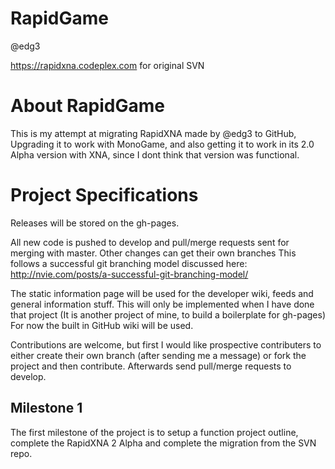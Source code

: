 RapidGame
========
@edg3

https://rapidxna.codeplex.com for original SVN

About RapidGame
==============
This is my attempt at migrating RapidXNA made by @edg3 to GitHub,
Upgrading it to work with MonoGame, and also getting it to work 
in its 2.0 Alpha version with XNA, since I dont think that version
was functional.

Project Specifications
======================
Releases will be stored on the gh-pages.

All new code is pushed to develop and pull/merge requests sent for
	merging with master.
Other changes can get their own branches
This follows a successful git branching model discussed here:
	http://nvie.com/posts/a-successful-git-branching-model/

The static information page will be used for the developer wiki,
feeds and general information stuff.
This will only be implemented when I have done that project
(It is another project of mine, to build a boilerplate for gh-pages)
For now the built in GitHub wiki will be used.

Contributions are welcome, but first I would like prospective contributers
to either create their own branch (after sending me a message) or fork the
project and then contribute. Afterwards send pull/merge requests to develop.

Milestone 1
-----------
The first milestone of the project is to setup a function project outline,
complete the RapidXNA 2 Alpha and complete the migration from the SVN repo.
